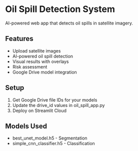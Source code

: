 # Oil Spill Detection System

AI-powered web app that detects oil spills in satellite imagery.

## Features
- Upload satellite images
- AI-powered oil spill detection
- Visual results with overlays
- Risk assessment
- Google Drive model integration

## Setup
1. Get Google Drive file IDs for your models
2. Update the drive_id values in oil_spill_app.py
3. Deploy on Streamlit Cloud

## Models Used
- best_unet_model.h5 - Segmentation
- simple_cnn_classifier.h5 - Classification
